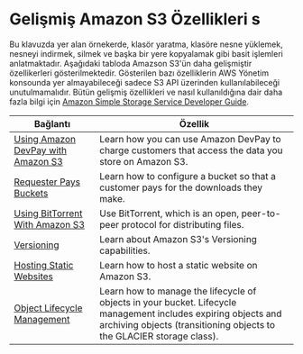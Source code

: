 # Gelişmiş Amazon S3 Özellikleri s<a name="S3-gsg-AdvancedAmazonS3Features"></a>

Bu klavuzda yer alan örnekerde, klasör yaratma, klasöre nesne yüklemek, nesneyi indirmek, silmek ve başka bir yere kopyalamak gibi basit işlemleri anlatmaktadır. Aşağıdaki tabloda Amazson S3'ün daha gelişmiştir özellikerleri gösterilmektedir. Gösterilen bazı özelliklerin AWS Yönetim konsounda yer almayabileceği sadece S3 API üzerinden kullanılabileceği unutulmamalıdır. Bütün gelişmiş özellikleri ve nasıl kullanıldığına dair daha fazla bilgi için [Amazon Simple Storage Service Developer Guide](http://docs.aws.amazon.com/AmazonS3/latest/dev/)\.


| Bağlantı | Özellik | 
| --- | --- | 
| [Using Amazon DevPay with Amazon S3](http://docs.aws.amazon.com/AmazonS3/latest/dev/UsingDevPay.html) | Learn how you can use Amazon DevPay to charge customers that access the data you store on Amazon S3\.  | 
| [Requester Pays Buckets](http://docs.aws.amazon.com/AmazonS3/latest/dev/RequesterPaysBuckets.html) | Learn how to configure a bucket so that a customer pays for the downloads they make\.  | 
| [Using BitTorrent With Amazon S3](http://docs.aws.amazon.com/AmazonS3/latest/dev/S3TorrentPublish.html)  | Use BitTorrent, which is an open, peer\-to\-peer protocol for distributing files\.  | 
| [Versioning](http://docs.aws.amazon.com/AmazonS3/latest/dev/Versioning.html) | Learn about Amazon S3's Versioning capabilities\. | 
| [Hosting Static Websites](http://docs.aws.amazon.com/AmazonS3/latest/dev/WebsiteHosting.html) | Learn how to host a static website on Amazon S3\. | 
| [Object Lifecycle Management](http://docs.aws.amazon.com/AmazonS3/latest/dev/object-lifecycle-mgmt.html) | Learn how to manage the lifecycle of objects in your bucket\. Lifecycle management includes expiring objects and archiving objects \(transitioning objects to the GLACIER storage class\)\. | 
